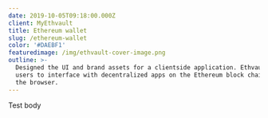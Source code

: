 ```yaml
---
date: 2019-10-05T09:18:00.000Z
client: MyEthvault
title: Ethereum wallet
slug: /ethereum-wallet
color: '#DAEBF1'
featuredimage: /img/ethvault-cover-image.png
outline: >-
  Designed the UI and brand assets for a clientside application. Ethvault allows
  users to interface with decentralized apps on the Ethereum block chain, all in
  the browser.
---
```

Test body
